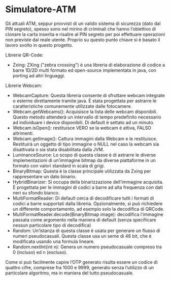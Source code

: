 # Simulatore-ATM
Gli attuali ATM, seppur provvisti di un valido sistema di sicurezza (dato dal PIN segreto), spesso sono nel mirino di criminali che hanno l’obiettivo di clonare la carta inserita e risalire al PIN segreto per poi effettuare operazioni non previste dal reale utente. Proprio su questo punto chiave si è basato il lavoro svolto in questo progetto. 

Librerie QR-Code:
- Zxing: ZXing ("zebra crossing") è una libreria di elaborazione di codice a barre 1D/2D multi formato ed open-source implementata in java, con porting ad altri linguaggi.

Librerie Webcam:
- WebcamCapture: Questa libreria consente di sfruttare webcam integrate o esterne direttamente tramite java. È stata progettata per astrarre le caratteristiche comunemente utilizzate dalle fotocamere.
- Webcam.getWebcams(): Acquisisce la lista delle webcam disponibili. Questo metodo attenderà un intervallo di tempo predefinito necessario ad individuare i device disponibili. Di default è settato ad un minuto.
- Webcam.isOpen(): restituisce VERO se la webcam è attiva, FALSO altrimenti.
- Webcam.getImage(): Cattura immagini dalla Webcam e le restituisce. Restituirà un oggetto di tipo immagine o NULL nel caso la webcam sia disattivata o sia stata disabilitata dalla JVM.
- LuminanceSource: Lo scopo di questa classe è di astrarre le diverse implementazioni di un’immagine bitmap da diverse piattaforme in un formato con valori standard in scala di grigi.
- BinaryBitmap: Questa è la classe principale utilizzata da Zxing per rappresentare un dato binario.
- HybridBinarizer: Si occupa della binarizzazione dell’immagine acquisita. È progettata per le immagini di codici a barre ad alta frequenza con dati neri su sfondo bianco.
- MultiFormatReader: Di default cerca di decodificare tutti i formati di codici a barre supportati dalla libreria. Opzionalmente, si può richiedere un differente comportamento, ad esempio solo la decodifica di QRCode.
- MultiFormatReader.decode(BinaryBitmap image): decodifica l’immagine passata come argomento nella maniera di default (senza specificare nessun particolare tipo di decodifica)
- Random: Un’istanza di questa classe è usata per generare un flusso di numeri pseudocasuali. Questa classe usa un seme di 48 bit, che è modificata usando una formula lineare.
- Random.nextInt(int n): Genera un numero pseudocasuale compreso tra 0 (incluso) ed n (escluso).

Come si può facilmente capire l’OTP generato risulta essere un codice di quattro cifre, comprese fra 1000 e 9999, generato senza l’utilizzo di un particolare algoritmo, ma in maniera del tutto pseudocasuale.
